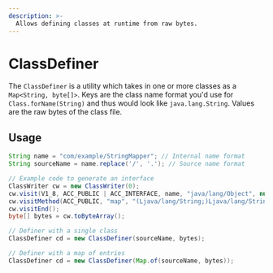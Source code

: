 ```yaml
---
description: >-
  Allows defining classes at runtime from raw bytes.
---
```


# ClassDefiner

The `ClassDefiner` is a utility which takes in one or more classes as a `Map<String, byte[]>`. Keys are the class name format you'd use for `Class.forName(String)` and thus would look like `java.lang.String`. Values are the raw bytes of the class file.

## Usage

```java
String name = "com/example/StringMapper"; // Internal name format
String sourceName = name.replace('/', '.'); // Source name format

// Example code to generate an interface
ClassWriter cw = new ClassWriter(0);
cw.visit(V1_8, ACC_PUBLIC | ACC_INTERFACE, name, "java/lang/Object", null, null);
cw.visitMethod(ACC_PUBLIC, "map", "(Ljava/lang/String;)Ljava/lang/String;", null, null);
cw.visitEnd();
byte[] bytes = cw.toByteArray();

// Definer with a single class
ClassDefiner cd = new ClassDefiner(sourceName, bytes);

// Definer with a map of entries
ClassDefiner cd = new ClassDefiner(Map.of(sourceName, bytes));
```